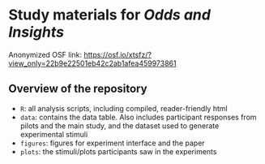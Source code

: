 # Study materials for _Odds and Insights_

Anonymized OSF link: https://osf.io/xtsfz/?view_only=22b9e22501eb42c2ab1afea459973861


## Overview of the repository

- `R`:  all analysis scripts, including compiled, reader-friendly html
- `data`: contains the data table. Also includes participant responses from pilots and the main study, and the dataset used to generate experimental stimuli
- `figures`: figures for experiment interface and the paper
- `plots`: the stimuli/plots participants saw in the experiments


